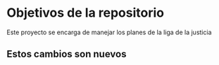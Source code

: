 # Objetivos de la repositorio

Este proyecto se encarga de manejar los planes de la liga de la justicia


## Estos cambios son nuevos